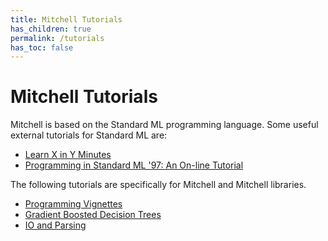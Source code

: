 ```yaml
---
title: Mitchell Tutorials
has_children: true
permalink: /tutorials
has_toc: false
---
```

# Mitchell Tutorials

Mitchell is based on the Standard ML programming language.
Some useful external tutorials for Standard ML are:

- [Learn X in Y Minutes](https://learnxinyminutes.com/docs/standard-ml/)
- [Programming in Standard ML '97: An On-line Tutorial](http://homepages.inf.ed.ac.uk/stg/NOTES/node2.html)

The following tutorials are specifically for Mitchell and Mitchell libraries.

- [Programming Vignettes](./tutorials/vignettes.md)
- [Gradient Boosted Decision Trees](./tutorials/tutorial-gbdt.md)
- [IO and Parsing](./tutorials/tutorial-io-parsing.md)
